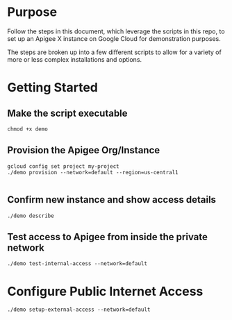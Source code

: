 # Purpose

Follow the steps in this document, which leverage the scripts in this repo,
to set up an Apigee X instance on Google Cloud for demonstration purposes. 

The steps are broken up into a few different scripts to allow for a variety
of more or less complex installations and options.

# Getting Started

## Make the script executable
```
chmod +x demo
```
## Provision the Apigee Org/Instance
```
gcloud config set project my-project
./demo provision --network=default --region=us-central1
 
```
## Confirm new instance and show access details
```
./demo describe
```
## Test access to Apigee from inside the private network
```
./demo test-internal-access --network=default
```

# Configure Public Internet Access
```
./demo setup-external-access --network=default
```